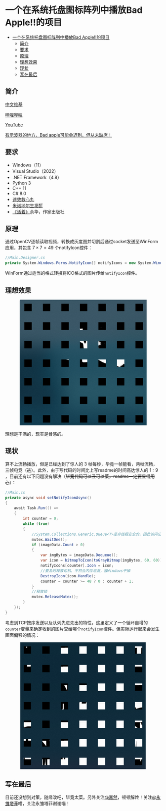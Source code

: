 # 一个在系统托盘图标阵列中播放Bad Apple!!的项目

- [一个在系统托盘图标阵列中播放Bad Apple!!的项目](#一个在系统托盘图标阵列中播放bad-apple的项目)
  - [简介](#简介)
  - [要求](#要求)
  - [原理](#原理)
  - [理想效果](#理想效果)
  - [现状](#现状)
  - [写在最后](#写在最后)


## 简介

[中文维基](https://zh.m.wikipedia.org/zh-hans/Bad_Apple!!)

[哔哩哔哩](https://www.bilibili.com/video/BV1xx411c79H)

[YouTube](https://youtu.be/FtutLA63Cp8)

[有示波器的地方，Bad apple可能会迟到，但从未缺席！](https://www.bilibili.com/video/BV1Et411W743)

## 要求

- Windows（11）
- Visual Studio（2022）
- .NET Framework（4.8）
- Python 3
- C++ 11
- C# 8.0
- [速效救心丸](https://item.jkcsjd.com/3810395.html)
- [米诺地尔生发酊](https://item.yiyaojd.com/100009773041.html)
- [《活着》](http://product.dangdang.com/1612701486.html)余华，作家出版社


## 原理

通过OpenCV逐帧读取视频，转换成灰度图并切割后通过socket发送至WinForm应用，其包含 $7 \times 7 = 49$ 个notifyIcon控件：

```csharp
//Main.Designer.cs
private System.Windows.Forms.NotifyIcon[] notifyIcons = new System.Windows.Forms.NotifyIcon[49];
```

WinForm通过适当的格式转换将ICO格式的图片传给```notifyIcon```控件。

## 理想效果

<div align="center"><img src="./image/expected.png" alt=""></div>

理想是丰满的，现实是骨感的。

## 现状

算不上流畅播放，但是已经达到了惊人的 $3$ 帧每秒，毕竟一帧能看，两帧流畅，三帧电竞（~~逃~~）。此外，由于写代码的时间比上写readme的时间高达惊人的 $1:9$ ，目前还有以下问题没有解决（~~毕竟代码可以丑可以菜，readme一定要显得用心~~）：

```csharp
//Main.cs
private async void setNotifyIconAsync()
{
    await Task.Run(() =>
    {
        int counter = 0;
        while (true)
        {
            //System.Collections.Generic.Queue<T>是非线程安全的，因此访问它之前要上锁
            mutex.WaitOne();
            if (imageData.Count > 0)
            {
                var imgBytes = imageData.Dequeue();
                var icon = bitmapToIcon(toGrayBitmap(imgBytes, 60, 60));
                notifyIcons[counter].Icon = icon;
                //要及时释放句柄，不然会内存泄漏，被Windows干掉
                DestroyIcon(icon.Handle);
                counter = counter >= 48 ? 0 : counter + 1;
            }
            //释放锁
            mutex.ReleaseMutex();
        }
    });
}
```

考虑到TCP按序发送以及队列先进先出的特性，这里定义了一个循环自增的```counter```变量来确定收到的图片交给哪个```notifyIcon```控件。但实际运行起来会发生画面偏移的情况：

<div align="center"><img src="./image/real.png" alt=""></div>

## 写在最后

目前还没想到对策，随缘改吧，毕竟太菜。另外关注[@嘉然](https://space.bilibili.com/672328094)，顿顿解馋！关注[@永雏塔菲](https://space.bilibili.com/1265680561)喵，关注永雏塔菲谢谢喵！

